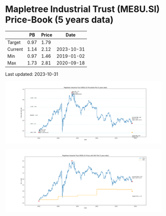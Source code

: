 # Mapletree Industrial Trust (ME8U.SI) Price-Book (5 years data)

|     | PB   | Price | Date       |
|-----|------|-------|------------|
| Target | 0.97 | 1.79  |  |
| Current | 1.14 | 2.12  | 2023-10-31 |
| Min | 0.97 | 1.46  | 2019-01-02 |
| Max | 1.73 | 2.81  | 2020-09-18 |

Last updated: 2023-10-31

![Plot of Price-Book ratio for Mapletree Industrial Trust (ME8U.SI)](ME8U_pb_5.png)

![Plot of Price with NAV for Mapletree Industrial Trust (ME8U.SI)](ME8U_price_nav_5.png)
